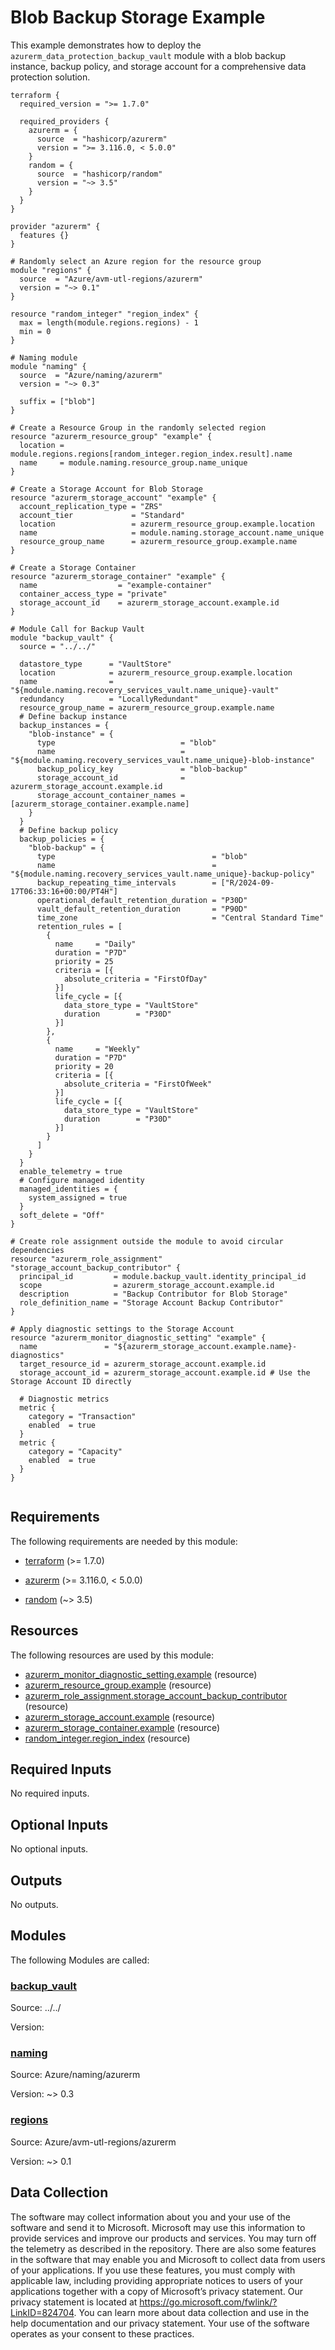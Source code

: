 <!-- BEGIN_TF_DOCS -->
<!-- Code generated by terraform-docs. DO NOT EDIT. -->
# Blob Backup Storage Example

This example demonstrates how to deploy the `azurerm_data_protection_backup_vault` module with a blob backup instance, backup policy, and storage account for a comprehensive data protection solution.

```hcl
terraform {
  required_version = ">= 1.7.0"

  required_providers {
    azurerm = {
      source  = "hashicorp/azurerm"
      version = ">= 3.116.0, < 5.0.0"
    }
    random = {
      source  = "hashicorp/random"
      version = "~> 3.5"
    }
  }
}

provider "azurerm" {
  features {}
}

# Randomly select an Azure region for the resource group
module "regions" {
  source  = "Azure/avm-utl-regions/azurerm"
  version = "~> 0.1"
}

resource "random_integer" "region_index" {
  max = length(module.regions.regions) - 1
  min = 0
}

# Naming module
module "naming" {
  source  = "Azure/naming/azurerm"
  version = "~> 0.3"

  suffix = ["blob"]
}

# Create a Resource Group in the randomly selected region
resource "azurerm_resource_group" "example" {
  location = module.regions.regions[random_integer.region_index.result].name
  name     = module.naming.resource_group.name_unique
}

# Create a Storage Account for Blob Storage
resource "azurerm_storage_account" "example" {
  account_replication_type = "ZRS"
  account_tier             = "Standard"
  location                 = azurerm_resource_group.example.location
  name                     = module.naming.storage_account.name_unique
  resource_group_name      = azurerm_resource_group.example.name
}

# Create a Storage Container
resource "azurerm_storage_container" "example" {
  name                  = "example-container"
  container_access_type = "private"
  storage_account_id    = azurerm_storage_account.example.id
}

# Module Call for Backup Vault
module "backup_vault" {
  source = "../../"

  datastore_type      = "VaultStore"
  location            = azurerm_resource_group.example.location
  name                = "${module.naming.recovery_services_vault.name_unique}-vault"
  redundancy          = "LocallyRedundant"
  resource_group_name = azurerm_resource_group.example.name
  # Define backup instance
  backup_instances = {
    "blob-instance" = {
      type                            = "blob"
      name                            = "${module.naming.recovery_services_vault.name_unique}-blob-instance"
      backup_policy_key               = "blob-backup"
      storage_account_id              = azurerm_storage_account.example.id
      storage_account_container_names = [azurerm_storage_container.example.name]
    }
  }
  # Define backup policy
  backup_policies = {
    "blob-backup" = {
      type                                   = "blob"
      name                                   = "${module.naming.recovery_services_vault.name_unique}-backup-policy"
      backup_repeating_time_intervals        = ["R/2024-09-17T06:33:16+00:00/PT4H"]
      operational_default_retention_duration = "P30D"
      vault_default_retention_duration       = "P90D"
      time_zone                              = "Central Standard Time"
      retention_rules = [
        {
          name     = "Daily"
          duration = "P7D"
          priority = 25
          criteria = [{
            absolute_criteria = "FirstOfDay"
          }]
          life_cycle = [{
            data_store_type = "VaultStore"
            duration        = "P30D"
          }]
        },
        {
          name     = "Weekly"
          duration = "P7D"
          priority = 20
          criteria = [{
            absolute_criteria = "FirstOfWeek"
          }]
          life_cycle = [{
            data_store_type = "VaultStore"
            duration        = "P30D"
          }]
        }
      ]
    }
  }
  enable_telemetry = true
  # Configure managed identity
  managed_identities = {
    system_assigned = true
  }
  soft_delete = "Off"
}

# Create role assignment outside the module to avoid circular dependencies
resource "azurerm_role_assignment" "storage_account_backup_contributor" {
  principal_id         = module.backup_vault.identity_principal_id
  scope                = azurerm_storage_account.example.id
  description          = "Backup Contributor for Blob Storage"
  role_definition_name = "Storage Account Backup Contributor"
}

# Apply diagnostic settings to the Storage Account
resource "azurerm_monitor_diagnostic_setting" "example" {
  name               = "${azurerm_storage_account.example.name}-diagnostics"
  target_resource_id = azurerm_storage_account.example.id
  storage_account_id = azurerm_storage_account.example.id # Use the Storage Account ID directly

  # Diagnostic metrics
  metric {
    category = "Transaction"
    enabled  = true
  }
  metric {
    category = "Capacity"
    enabled  = true
  }
}


```

<!-- markdownlint-disable MD033 -->
## Requirements

The following requirements are needed by this module:

- <a name="requirement_terraform"></a> [terraform](#requirement\_terraform) (>= 1.7.0)

- <a name="requirement_azurerm"></a> [azurerm](#requirement\_azurerm) (>= 3.116.0, < 5.0.0)

- <a name="requirement_random"></a> [random](#requirement\_random) (~> 3.5)

## Resources

The following resources are used by this module:

- [azurerm_monitor_diagnostic_setting.example](https://registry.terraform.io/providers/hashicorp/azurerm/latest/docs/resources/monitor_diagnostic_setting) (resource)
- [azurerm_resource_group.example](https://registry.terraform.io/providers/hashicorp/azurerm/latest/docs/resources/resource_group) (resource)
- [azurerm_role_assignment.storage_account_backup_contributor](https://registry.terraform.io/providers/hashicorp/azurerm/latest/docs/resources/role_assignment) (resource)
- [azurerm_storage_account.example](https://registry.terraform.io/providers/hashicorp/azurerm/latest/docs/resources/storage_account) (resource)
- [azurerm_storage_container.example](https://registry.terraform.io/providers/hashicorp/azurerm/latest/docs/resources/storage_container) (resource)
- [random_integer.region_index](https://registry.terraform.io/providers/hashicorp/random/latest/docs/resources/integer) (resource)

<!-- markdownlint-disable MD013 -->
## Required Inputs

No required inputs.

## Optional Inputs

No optional inputs.

## Outputs

No outputs.

## Modules

The following Modules are called:

### <a name="module_backup_vault"></a> [backup\_vault](#module\_backup\_vault)

Source: ../../

Version:

### <a name="module_naming"></a> [naming](#module\_naming)

Source: Azure/naming/azurerm

Version: ~> 0.3

### <a name="module_regions"></a> [regions](#module\_regions)

Source: Azure/avm-utl-regions/azurerm

Version: ~> 0.1

<!-- markdownlint-disable-next-line MD041 -->
## Data Collection

The software may collect information about you and your use of the software and send it to Microsoft. Microsoft may use this information to provide services and improve our products and services. You may turn off the telemetry as described in the repository. There are also some features in the software that may enable you and Microsoft to collect data from users of your applications. If you use these features, you must comply with applicable law, including providing appropriate notices to users of your applications together with a copy of Microsoft’s privacy statement. Our privacy statement is located at <https://go.microsoft.com/fwlink/?LinkID=824704>. You can learn more about data collection and use in the help documentation and our privacy statement. Your use of the software operates as your consent to these practices.
<!-- END_TF_DOCS -->